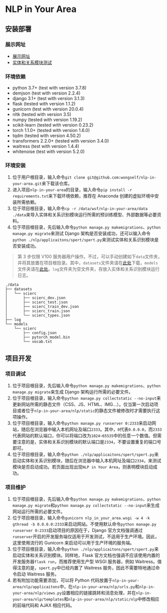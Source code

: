 # NLP in Your Area

## 安装部署

### 展示网址

- [展示网址](http://101.124.42.4:2333)
- [实体和关系模块测试](http://101.124.42.4:2334)

### 环境依赖
- python 3.7+ (test with version 3.7.8)
- demjson (test with version 2.2.4)
- django 3.1+ (test with version 3.1.3)
- flask (tested with version 1.1.2)
- gunicorn (test with version 20.0.4)
- nltk (tested with version 3.5)
- numpy (tested with version 1.19.2)
- scikit-learn (tested with version 0.23.2)
- torch 1.1.0+ (tested with version 1.6.0)
- tqdm (tested with version 4.50.2)
- transformers 2.2.0+ (tested with version 3.4.0)
- waitress (test with version 1.4.4)
- whitenoise (test with version 5.2.0)

### 环境安装

1. 位于用户根目录，输入命令`git clone git@github.com:wongself/nlp-in-your-area.git`来下载该仓库。
2. 进入项目`nlp-in-your-area`的目录，输入命令`pip install -r requirements.txt`来下载环境依赖，推荐在 Anaconda 创建的虚拟环境中安装所需依赖。
3. 位于项目根目录，输入命令`cp -r /data/wsf/nlp-in-your-area/data ./data`来导入实体和关系识别模块运行所需的预训练模型、外部数据等必要资料。
4. 位于项目根目录，先后输入命令`python manage.py makemigrations`、`python manage.py migrate`来测试 Django 架构是否安装成功，还可以输入命令`python ./nlp/applicaitons/spert/spert.py`来测试实体和关系识别模块是否安装成功。

> 第 3 步仅限 V100 服务器用户操作。不过，可以手动创建如下`data`文件夹，并将其放置在项目根目录。其中，`datasets`文件夹请在[此处](http://lavis.cs.hs-rm.de/storage/spert/public/datasets/scierc/)下载，`models`文件夹请在[此处](http://lavis.cs.hs-rm.de/storage/spert/public/models/scierc/)。`log`文件夹为空文件夹，存放入实体和关系识别模块运行日志。

```
./data
├── datasets
│   └── scierc
│       ├── scierc_dev.json
│       ├── scierc_test.json
│       ├── scierc_train_dev.json
│       ├── scierc_train.json
│       └── scierc_types.json
├── log
└── models
    └── scierc
        ├── config.json
        ├── pytorch_model.bin
        └── vocab.txt
```

## 项目开发

### 项目调试

1. 位于项目根目录，先后输入命令`python manage.py makemigrations`、`python manage.py migrate`来生成 Django 架构运行所需的必要文件。
2. 位于项目根目录，输入命令`python manage.py collectstatic --no-input`来更新网站所需的静态文件（CSS、JS、HTML、IMG...）。仅当第一次启动项目或者位于`nlp-in-your-area/nlp/static`的静态文件被修改时才需要执行这项操作。
3. 位于项目根目录，输入命令`python manage.py runserver 0:2333`来启动网站，随后在浏览器中输入本机网址及端口`2333`。其中，`0`代表`0.0.0.0`，而`2333`代表网站的默认端口，你可以将端口改为`1024~65535`中的任意一个数值。但需要注意的是，实体和关系识别模块的默认端口是`2334`，不要设置重复的端口号即可。
4. 位于项目根目录，输入命令`python ./nlp/applicaitons/spert/spert.py`来启动实体和关系识别模块，随后在浏览器中输入本机网址及端口`2334`，来测试模块是否启动成功。若页面出现出现`NLP in Your Area`，则表明模块启动成功。

### 项目维护

1. 位于项目根目录，先后输入命令`python manage.py makemigrations`、`python manage.py migrate`和`python manage.py collectstatic --no-input`来生成网站运行所需的必要文件。
2. 位于项目根目录，输入命令`gunicorn nlp_in_your_area.wsgi -w 4 -k gthread -b 0.0.0.0:2333`来启动网站。不使用默认命令`python manage.py runserver 0:2333`启动项目的原因在于，Django 官方文档强调通过`runserver`开启的开发服务端仅适用于开发测试，不适用于生产环境。因此，这里使用流行的 Gunicorn 来启动可以用于生产环境的服务端。
3. 位于项目根目录，输入命令`python ./nlp/applicaitons/spert/spert.py`来启动实体和关系识别模块。同样地，Flask 官方文档也强调不应该使用内置的开发服务器`flask run`，而推荐使用生产型 WSGI 服务器，例如 Waitress。值得注意的是，`spert.py`中已经内置了 Waitress 服务，因此不需要特地通过命令启动 Waitress 服务。
4. 若有附加功能需要添加，可以将 Python 代码放置于`nlp-in-your-area/nlp/applicaitons`中，在`nlp-in-your-area/nlp/urls.py`和`nlp-in-your-area/nlp/views.py`设置相应的链接跳转和消息处理，并在`nlp-in-your-area/nlp/templates`和`nlp-in-your-area/nlp/static/nlp`中修改相应的前端代码和 AJAX 相应代码。
